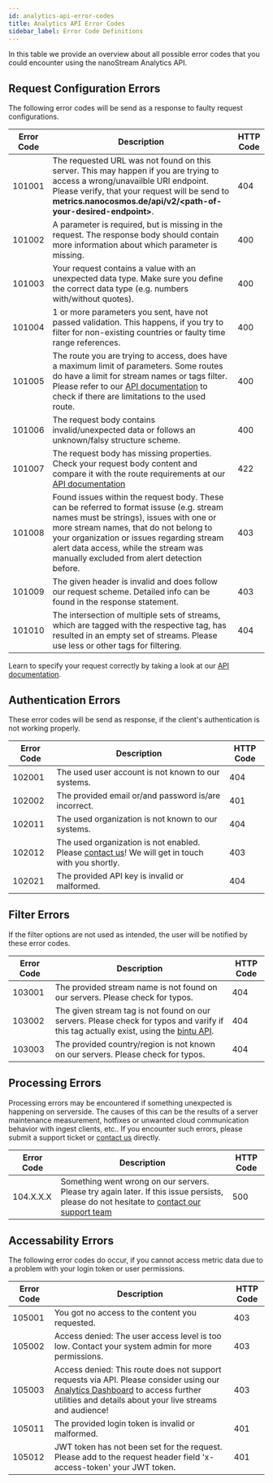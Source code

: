 ```yaml
---
id: analytics-api-error-codes
title: Analytics API Error Codes
sidebar_label: Error Code Definitions
---
```


In this table we provide an overview about all possible error codes that you could encounter using the nanoStream Analytics API.

## Request Configuration Errors

The following error codes will be send as a response to faulty request configurations.

| Error Code | Description | HTTP Code |
|------------|-------------|-----------|
| 101001 | The requested URL was not found on this server. This may happen if you are trying to access a wrong/unavailble URI endpoint. Please verify, that your request will be send to **metrics.nanocosmos.de/api/v2/\<path-of-your-desired-endpoint\>**. | 404 | 
| 101002 | A parameter is required, but is missing in the request. The response body should contain more information about which parameter is missing. | 400 | 
| 101003 | Your request contains a value with an unexpected data type. Make sure you define the correct data type (e.g. numbers with/without quotes). | 400 |
| 101004 | 1 or more parameters you sent, have not passed validation. This happens, if you try to filter for non-existing countries or faulty time range references. | 400 |
| 101005 | The route you are trying to access, does have a maximum limit of parameters. Some routes do have a limit for stream names or tags filter. Please refer to our [API documentation](https://metrics.nanocosmos.de/api/doc/v2/) to check if there are limitations to the used route. | 400 |
| 101006 | The request body contains invalid/unexpected data or follows an unknown/falsy structure scheme. | 400 | 
| 101007 | The request body has missing properties. Check your request body content and compare it with the route requirements at our [API documentation](https://metrics.nanocosmos.de/api/doc/v2/) | 422 | 
| 101008 | Found issues within the request body. These can be referred to format issuse (e.g. stream names must be strings), issues with one or more stream names, that do not belong to your organization or issues regarding stream alert data access, while the stream was manually excluded from alert detection before.  | 403 | 
| 101009 | The given header is invalid and does follow our request scheme. Detailed info can be found in the response statement. | 403 |
| 101010 | The intersection of multiple sets of streams, which are tagged with the respective tag, has resulted in an empty set of streams. Please use less or other tags for filtering. | 404 | 

Learn to specify your request correctly by taking a look at our [API documentation](https://metrics.nanocosmos.de/api/doc/v2/).


## Authentication Errors

These error codes will be send as response, if the client's authentication is not working properly.

| Error Code | Description | HTTP Code |
|------------|---------------|-----------|
| 102001 | The used user account is not known to our systems. | 404 | 
| 102002 | The provided email or/and password is/are incorrect. | 401 |
| 102011 | The used organization is not known to our systems. | 404 | 
| 102012 | The used organization is not enabled. Please [contact us](https://www.nanocosmos.de/contact)! We will get in touch with you shortly. | 403 | 
| 102021 | The provided API key is invalid or malformed. | 404 |


## Filter Errors

If the filter options are not used as intended, the user will be notified by these error codes.

| Error Code | Description | HTTP Code |
|------------|---------------|-----------|
| 103001 | The provided stream name is not found on our servers. Please check for typos.  | 404 | 
| 103002 | The given stream tag is not found on our servers. Please check for typos and varify if this tag actually exist, using the [bintu API](https://doc.pages.nanocosmos.de/bintuapi-docs/#operation/Tag%20Collection). | 404 | 
| 103003 | The provided country/region is not known on our servers. Please check for typos.  | 404 | 

## Processing Errors

Processing errors may be encountered if something unexpected is happening on serverside. The causes of this can be the results of a server maintenance measurement, hotfixes or unwanted cloud communication behavior with ingest clients, etc.. If you encounter such errors, please submit a support ticket or [contact us](https://www.nanocosmos.de/contact) directly.

| Error Code | Description | HTTP Code |
|------------|---------------|-----------|
| 104.X.X.X | Something went wrong on our servers. Please try again later. If this issue persists, please do not hesitate to [contact our support team](https://www.nanocosmos.de/contact) | 500 |

## Accessability Errors

The following error codes do occur, if you cannot access metric data due to a problem with your login token or user permissions.

| Error Code | Description | HTTP Code |
|------------|-------------|-----------|
| 105001 | You got no access to the content you requested.  | 403 |
| 105002 | Access denied: The user access level is too low. Contact your system admin for more permissions. | 403 | 
| 105003 | Access denied: This route does not support requests via API. Please consider using our [Analytics Dashboard](https://metrics.nanocosmos.de/api/doc/v2/) to access further utilities and details about your live streams and audience! | 403 |
| 105011 | The provided login token is invalid or malformed. | 401 | 
| 105012 | JWT token has not been set for the request. Please add to the request header field 'x-access-token' your JWT token. | 401 |
